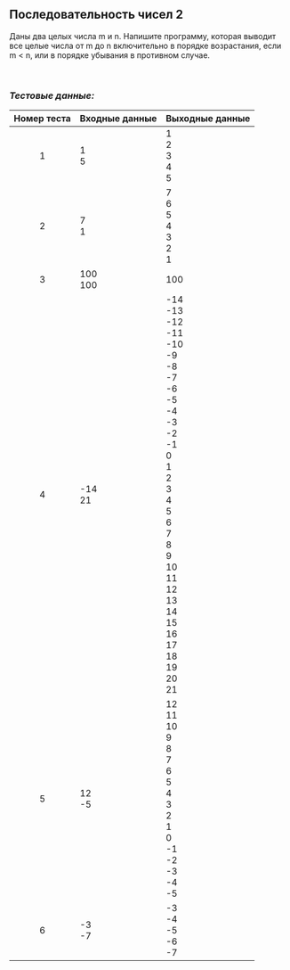 ## Последовательность чисел 2

Даны два целых числа m и n. Напишите программу, которая выводит все целые числа от m до n включительно в порядке возрастания, если m < n, или в порядке убывания в противном случае.

<br>

### *Тестовые данные:*

| Номер теста | Входные данные | Выходные данные                                                                                                                                                                                                 |
|:-----------:|----------------|-----------------------------------------------------------------------------------------------------------------------------------------------------------------------------------------------------------------|
|      1      | 1<br>5         | 1<br>2<br>3<br>4<br>5                                                                                                                                                                                           |
|      2      | 7<br>1         | 7<br>6<br>5<br>4<br>3<br>2<br>1                                                                                                                                                                                 |
|      3      | 100<br>100     | 100                                                                                                                                                                                                             |
|      4      | -14<br>21      | -14<br>-13<br>-12<br>-11<br>-10<br>-9<br>-8<br>-7<br>-6<br>-5<br>-4<br>-3<br>-2<br>-1<br>0<br>1<br>2<br>3<br>4<br>5<br>6<br>7<br>8<br>9<br>10<br>11<br>12<br>13<br>14<br>15<br>16<br>17<br>18<br>19<br>20<br>21 |
|      5      | 12<br>-5       | 12<br>11<br>10<br>9<br>8<br>7<br>6<br>5<br>4<br>3<br>2<br>1<br>0<br>-1<br>-2<br>-3<br>-4<br>-5                                                                                                                  |
|      6      | -3<br>-7       | -3<br>-4<br>-5<br>-6<br>-7                                                                                                                                                                                      |
